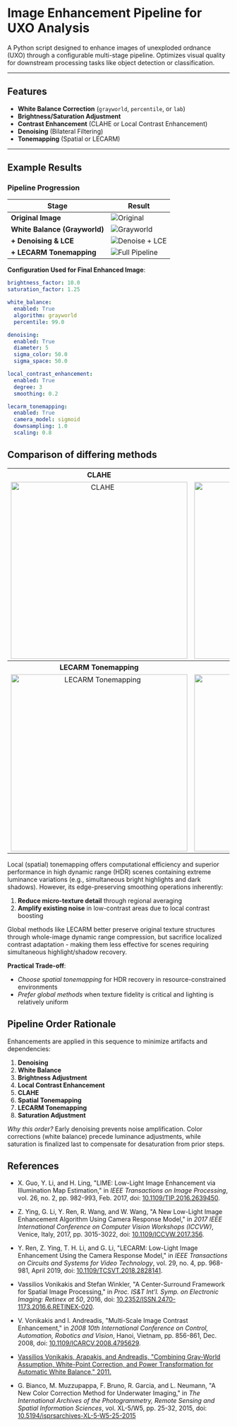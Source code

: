 # Image Enhancement Pipeline for UXO Analysis  

A Python script designed to enhance images of unexploded ordnance (UXO) through a configurable multi-stage pipeline. Optimizes visual quality for downstream processing tasks like object detection or classification.

---

## Features  
- **White Balance Correction** (`grayworld`, `percentile`, or `lab`)  
- **Brightness/Saturation Adjustment**  
- **Contrast Enhancement** (CLAHE or Local Contrast Enhancement)  
- **Denoising** (Bilateral Filtering)  
- **Tonemapping** (Spatial or LECARM)  

---

## Example Results  

### Pipeline Progression  
| Stage | Result |  
|-------|--------|  
| **Original Image** | ![Original](images/uxo1.jpg) |  
| **White Balance (Grayworld)** | ![Grayworld](assets/uxo1-wb_grayworld.jpg) |  
| **+ Denoising & LCE** | ![Denoise + LCE](assets/uxo1-wb_grayworld_denoise-d5-sc50.0-ss50.0_lce-degree3-smoothing0.2.jpg) |  
| **+ LECARM Tonemapping** | ![Full Pipeline](assets/uxo1_b10.0_s1.25-wb_grayworld_denoise-d5-sc50.0-ss50.0_lce-degree3-smoothing0.2_lecarm-camerasigmoid-down1.0-scale0.8.jpg) |  

**Configuration Used for Final Enhanced Image**:

```yaml  
brightness_factor: 10.0
saturation_factor: 1.25

white_balance:
  enabled: True
  algorithm: grayworld
  percentile: 99.0

denoising:
  enabled: True
  diameter: 5
  sigma_color: 50.0
  sigma_space: 50.0

local_contrast_enhancement:
  enabled: True
  degree: 3
  smoothing: 0.2

lecarm_tonemapping:
  enabled: True
  camera_model: sigmoid
  downsampling: 1.0
  scaling: 0.8
```

## Comparison of differing methods

<table style="width:100%; text-align: center;">
  <tr>
    <th style="text-align: center;">CLAHE</th>
    <th style="text-align: center;">Local Contrast Enhancement</th>
  </tr>
  <tr>
    <td><img src="assets/uxo1_b10.0_s1.25-wb_grayworld_clahe-kernel3-clip1.0_denoise-d5-sc50.0-ss50.0.jpg" alt="CLAHE" width="400"></td>
    <td><img src="assets/uxo1-wb_grayworld_denoise-d5-sc50.0-ss50.0_lce-degree3-smoothing0.2.jpg" alt="Local Contrast Enhancement" width="400"></td>
  </tr>
  <tr>
    <th style="text-align: center;">LECARM Tonemapping</th>
    <th style="text-align: center;">Spatial Tonemapping</th>
  </tr>
  <tr>
    <td><img src="assets/uxo1_b10.0_s1.25-wb_grayworld_denoise-d5-sc50.0-ss50.0_lce-degree3-smoothing0.2_lecarm-camerasigmoid-down1.0-scale0.8.jpg" alt="LECARM Tonemapping" width="400"></td>
    <td><img src="assets/uxo1_b10.0_s1.25-wb_grayworld_denoise-d5-sc50.0-ss50.0_lce-degree3-smoothing0.2_stm-smoothing0.2-mid_tone0.5-tonal_width0.5-areas_dark0.5-areas_bright0.5.jpg" alt="Spatial Tonemapping" width="400"></td>
  </tr>
</table>

Local (spatial) tonemapping offers computational efficiency and superior performance in high dynamic range (HDR) scenes containing extreme luminance variations (e.g., simultaneous bright highlights and dark shadows). However, its edge-preserving smoothing operations inherently:  
1. **Reduce micro-texture detail** through regional averaging  
2. **Amplify existing noise** in low-contrast areas due to local contrast boosting  

Global methods like LECARM better preserve original texture structures through whole-image dynamic range compression, but sacrifice localized contrast adaptation - making them less effective for scenes requiring simultaneous highlight/shadow recovery.  

**Practical Trade-off**:  
- *Choose spatial tonemapping* for HDR recovery in resource-constrained environments  
- *Prefer global methods* when texture fidelity is critical and lighting is relatively uniform  

## Pipeline Order Rationale  

Enhancements are applied in this sequence to minimize artifacts and dependencies:

1. **Denoising**
2. **White Balance**  
3. **Brightness Adjustment**  
4. **Local Contrast Enhancement**  
5. **CLAHE**
6. **Spatial Tonemapping**
7. **LECARM Tonemapping**  
8. **Saturation Adjustment**  

*Why this order?* Early denoising prevents noise amplification. Color corrections (white balance) precede luminance adjustments, while saturation is finalized last to compensate for desaturation from prior steps.

## References

- X. Guo, Y. Li, and H. Ling, "LIME: Low-Light Image Enhancement via Illumination Map Estimation," in *IEEE Transactions on Image Processing*, vol. 26, no. 2, pp. 982-993, Feb. 2017, doi: [10.1109/TIP.2016.2639450](https://doi.org/10.1109/TIP.2016.2639450).

- Z. Ying, G. Li, Y. Ren, R. Wang, and W. Wang, "A New Low-Light Image Enhancement Algorithm Using Camera Response Model," in *2017 IEEE International Conference on Computer Vision Workshops (ICCVW)*, Venice, Italy, 2017, pp. 3015-3022, doi: [10.1109/ICCVW.2017.356](https://doi.org/10.1109/ICCVW.2017.356).

- Y. Ren, Z. Ying, T. H. Li, and G. Li, "LECARM: Low-Light Image Enhancement Using the Camera Response Model," in *IEEE Transactions on Circuits and Systems for Video Technology*, vol. 29, no. 4, pp. 968-981, April 2019, doi: [10.1109/TCSVT.2018.2828141](https://doi.org/10.1109/TCSVT.2018.2828141).

- Vassilios Vonikakis and Stefan Winkler, "A Center-Surround Framework for Spatial Image Processing," in *Proc. IS&T Int'l. Symp. on Electronic Imaging: Retinex at 50*, 2016, doi: [10.2352/ISSN.2470-1173.2016.6.RETINEX-020](https://doi.org/10.2352/ISSN.2470-1173.2016.6.RETINEX-020).

- V. Vonikakis and I. Andreadis, "Multi-Scale Image Contrast Enhancement," in *2008 10th International Conference on Control, Automation, Robotics and Vision*, Hanoi, Vietnam, pp. 856-861, Dec. 2008, doi: [10.1109/ICARCV.2008.4795629](https://doi.org/10.1109/ICARCV.2008.4795629).

- [Vassilios Vonikakis, Arapakis, and Andreadis, "Combining Gray-World Assumption, White-Point Correction, and Power Transformation for Automatic White Balance," 2011.](https://www.researchgate.net/publication/235350557_Combining_Gray-World_assumption_White-Point_correction_and_power_transformation_for_automatic_white_balance)

- G. Bianco, M. Muzzupappa, F. Bruno, R. Garcia, and L. Neumann, "A New Color Correction Method for Underwater Imaging," in *The International Archives of the Photogrammetry, Remote Sensing and Spatial Information Sciences*, vol. XL-5/W5, pp. 25-32, 2015, doi: [10.5194/isprsarchives-XL-5-W5-25-2015](https://doi.org/10.5194/isprsarchives-XL-5-W5-25-2015)
